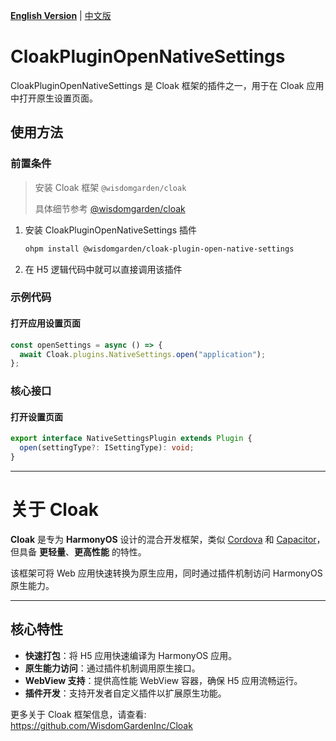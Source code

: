 [**English Version**](./README-EN.md) | [中文版](./README.md)

# CloakPluginOpenNativeSettings

CloakPluginOpenNativeSettings 是 Cloak 框架的插件之一，用于在 Cloak 应用中打开原生设置页面。

## 使用方法

### 前置条件

> 安装 Cloak 框架 `@wisdomgarden/cloak`
>
> 具体细节参考 [@wisdomgarden/cloak](https://ohpm.openharmony.cn/#/cn/detail/@wisdomgarden%2Fcloak)

1. 安装 CloakPluginOpenNativeSettings 插件
   ```bash
   ohpm install @wisdomgarden/cloak-plugin-open-native-settings
   ```

2. 在 H5 逻辑代码中就可以直接调用该插件

### 示例代码

#### 打开应用设置页面
```javascript
const openSettings = async () => {
  await Cloak.plugins.NativeSettings.open("application");
};
```

### 核心接口

#### 打开设置页面
```typescript
export interface NativeSettingsPlugin extends Plugin {
  open(settingType?: ISettingType): void;
}
```

---

# 关于 **Cloak**

**Cloak** 是专为 **HarmonyOS** 设计的混合开发框架，类似 [Cordova](https://cordova.apache.org/) 和 [Capacitor](https://capacitorjs.com/)，但具备 **更轻量**、**更高性能** 的特性。

该框架可将 Web 应用快速转换为原生应用，同时通过插件机制访问 HarmonyOS 原生能力。

---

## 核心特性

- **快速打包**：将 H5 应用快速编译为 HarmonyOS 应用。
- **原生能力访问**：通过插件机制调用原生接口。
- **WebView 支持**：提供高性能 WebView 容器，确保 H5 应用流畅运行。
- **插件开发**：支持开发者自定义插件以扩展原生功能。

更多关于 Cloak 框架信息，请查看: https://github.com/WisdomGardenInc/Cloak
